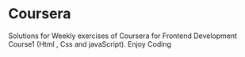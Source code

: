 # Coursera
Solutions for Weekly exercises of Coursera for Frontend Development Course1 (Html , Css and javaScript). Enjoy Coding
